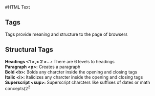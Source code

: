 #HTML Text
## Tags
Tags provide meaning and structure to the page of browsers
## Structural Tags
**Headings &lt;1 &gt;,&lt; 2 &gt;...:**    There are 6 levels to headings \
**Paragraph &lt;p&gt;:**    Creates a paragraph \
**Bold &lt;b&gt;:**    Bolds any charcter inside the opening and closing tags \
**Italic &lt;i&gt;:**    Italicizes any charcter inside the opening and closing tags \
**Superscript &lt;sup&gt;:**    Superscript charcters like suffixes of dates or math concepts(2<sup>2</sup>
